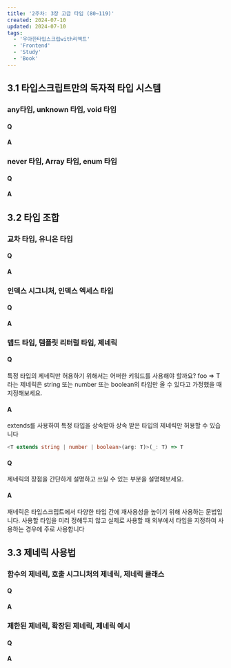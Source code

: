 ```yaml
---
title: '2주차: 3장 고급 타입 (80~119)'
created: 2024-07-10
updated: 2024-07-10
tags:
  - '우아한타입스크립with리액트'
  - 'Frontend'
  - 'Study'
  - 'Book'
---
```



## 3.1 타입스크립트만의 독자적 타입 시스템

### any타입, unknown 타입, void 타입

#### Q

#### A

### never 타입, Array 타입, enum 타입

#### Q

#### A

## 3.2 타입 조합

### 교차 타입, 유니온 타입

#### Q

#### A

### 인덱스 시그니처, 인덱스 엑세스 타입

#### Q

#### A

### 맵드 타입, 템플릿 리터럴 타입, 제네릭

#### Q 
특정 타입의 제네릭만 허용하기 위해서는 어떠한 키워드를 사용해야 할까요? foo => T라는 제네릭은 string 또는 number 또는 boolean의 타입만 올 수 있다고 가정했을 때 지정해보세요.

#### A 
extends를 사용하여 특정 타입을 상속받아 상속 받은 타입의 제네릭만 허용할 수 있습니다
``` typescript
<T extends string | number | boolean>(arg: T)>(_: T) => T
```
#### Q
제네릭의 장점을 간단하게 설명하고 쓰일 수 있는 부분을 설명해보세요.

#### A 
재네릭은 타입스크립트에서 다양한 타입 간에 재사용성을 높이기 위해 사용하는 문법입니다.
사용할 타입을 미리 정해두지 않고 실제로 사용할 때 외부에서 타입을 지정하여 사용하는 경우에 주로 사용합니다

## 3.3 제네릭 사용법

### 함수의 제네릭, 호출 시그니처의 제네릭, 제네릭 클래스

#### Q

#### A

### 제한된 제네릭, 확장된 제네릭, 제네릭 예시

#### Q

#### A
